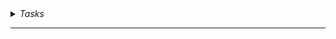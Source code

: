 
<details>
  <summary><i>Tasks</i></summary>
  
>**_Given:_**
> RNA-seq data from **two house mouse (Mus musculus) tissues (Heart, Liver)** across **two sampling times (ZT0, ZT12)**, with biological replicate for each tissue and sampling time, resulting in a total of **16 paired-end FASTQ files**.
> To analyze RNA-seq data, genome reference, and the corresponding GTF annotation file, with the analysis split into two main parts: __bioinformatics and statistical analysis__.
> Time taken for the pipeline to run without withouts 

  
  <details>
    <summary><i>A. Task 1</i></summary>
    
>Longest Substring Calculator
    
#### 1. a. Quality Control: 
- [X] [Fastqc](https://github.com/gunj007/RNA-Seq/tree/main/qcreports/fastqc_out) Perform quality control using FastQC 
- [X] [MultiQC](https://github.com/gunj007/RNA-Seq/blob/main/qcreports/multiqc_out/multiqc_report.html) Provide a summary report using MultiQC with key quality metrics such as sequence count per sample, per base sequence quality, read length distribution, sequence duplication level and any adapter contamination. 
#### b. Adapter Trimming: 
- [X] fastp or other suitable preprocessing and quality control software. 
- [ ] Provide a summary report detailing the percentage of reads trimmed and any improvement in quality metrics after trimming. 
#### c. Genome Preparation: 
- [X] Prepare a genome index using HISAT2 or other suitable alignment software for the provided genome reference. 
#### d. Alignment and Mapping: 
i. Perform read alignment using HISAT2 or other suitable alignment software. 
ii. Provide alignment statistics and its visualization report, including the percentage of aligned reads, mapped reads, and potential issues with multi-mapping. 
#### e. Read Quantification: 
i. Quantify gene expression using featureCounts or other suitable quantification software to generate a gene count expression matrix and provide associated statistical reports. 
ii. Output the results in a tabular format with protein coding genes ID as rows and samples as columns.





>**_NOTE:_**  
> 1. To run the pipeliine on your system makesure you all the tools installed or refer 2.3 and download the scripts/
> 2. In `counts.sh` change to `your_path_script/qc.sh` and for `hisat2.sh` before running
> 3. If genome is not built with the name genome then change it `your_genome_name` on line no. 

--- 
  </details>


  <details>
    <summary><i>B. Task 2</i></summary>

---
  </details>

</details>



***
